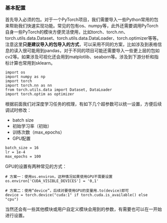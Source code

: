 ### 基本配置

首先导入必须的包。对于一个PyTorch项目，我们需要导入一些Python常用的包来帮助我们快速实现功能。常见的包有os、numpy等，此外还需要调用PyTorch自身一些PyTorch的模块方便灵活使用，比如torch、torch.nn、torch.utils.data.Dataset、torch.utils.data.DataLoader、torch.optimizer等等。注意这里**只是建议导入的包导入的方式**，可以采用不同的方案，比如涉及到表格信息的读入很可能用到pandas，对于不同的项目可能还需要导入一些更上层的包如cv2等。如果涉及可视化还会用到matplotlib、seaborn等。涉及到下游分析和指标计算也常用到sklearn。

```
import os
import numpy as np
import torch
import torch.nn as nn
from torch.utils.data import Dataset, DataLoader
import torch.optim as optimizer
```

根据前面我们对深度学习任务的梳理，有如下几个超参数可以统一设置，方便后续调试时修改：

- batch size
- 初始学习率（初始）
- 训练次数（max_epochs）
- GPU配置

```
batch_size = 16
lr = 1e-4
max_epochs = 100
```

GPU的设置有两种常见的方式：

```
# 方案一：使用os.environ，这种情况如果使用GPU不需要设置
os.environ['CUDA_VISIBLE_DEVICES'] = '0,1'

# 方案二：使用“device”，后续对要使用GPU的变量用.to(device)即可
device = torch.device("cuda:1" if torch.cuda.is_available() else "cpu")
```

当然还会有一些其他模块或用户自定义模块会用到的参数，有需要也可以在一开始进行设置。